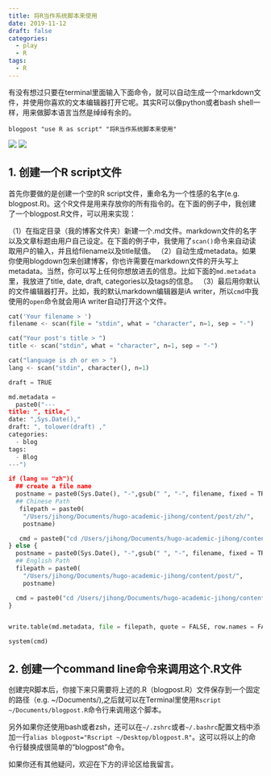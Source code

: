 ```yaml
---
title: 将R当作系统脚本来使用
date: 2019-11-12
draft: false
categories:
  - play
  - R
tags:
  - R
---
```


有没有想过只要在terminal里面输入下面命令，就可以自动生成一个markdown文件，并使用你喜欢的文本编辑器打开它呢。其实R可以像python或者bash shell一样，用来做脚本语言当然是绰绰有余的。
```
blogpost "use R as script" "将R当作系统脚本来使用"
```
![](/img/photos/Rscript-1.png)
![](/img/photos/Rscript-2.png)

## 1. 创建一个R script文件
首先你要做的是创建一个空的R script文件，重命名为一个性感的名字(e.g. blogpost.R)。这个R文件是用来存放你的所有指令的。在下面的例子中，我创建了一个blogpost.R文件，可以用来实现：

（1）在指定目录（我的博客文件夹）新建一个.md文件。markdown文件的名字以及文章标题由用户自己设定。在下面的例子中，我使用了`scan()`命令来自动读取用户的输入，并且给filename以及title赋值。
（2）自动生成metadata。如果你使用blogdown包来创建博客，你也许需要在markdown文件的开头写上metadata。当然，你可以写上任何你想放进去的信息。比如下面的`md.metadata`里，我放进了title, date, draft, categories以及tags的信息。
（3）最后用你默认的文件编辑器打开。比如，我的默认markdown编辑器是iA writer，所以`cmd`中我使用的`open`命令就会用iA writer自动打开这个文件。 

```python
cat('Your filename > ')
filename <- scan(file = "stdin", what = "character", n=1, sep = "-")

cat("Your post's title > ")
title <- scan("stdin", what = "character", n=1, sep = "-")

cat("language is zh or en > ")
lang <- scan("stdin", character(), n=1)

draft = TRUE

md.metadata =
  paste0("---
title: ", title,"
date: ",Sys.Date(),"
draft: ", tolower(draft) ,"
categories:
  - blog
tags:
  - Blog
---")

if (lang == "zh"){
  ## create a file name
  postname = paste0(Sys.Date(), "-",gsub(" ", "-", filename, fixed = TRUE), "." ,lang,".md")
  ## Chinese Path
   filepath = paste0(
    "/Users/jihong/Documents/hugo-academic-jihong/content/post/zh/",
    postname)

   cmd = paste0("cd /Users/jihong/Documents/hugo-academic-jihong/content/post/zh/ && open ", postname)
} else {
  postname = paste0(Sys.Date(), "-",gsub(" ", "-", filename, fixed = TRUE), ".md")
  ## English Path
  filepath = paste0(
    "/Users/jihong/Documents/hugo-academic-jihong/content/post/",
    postname)

  cmd = paste0("cd /Users/jihong/Documents/hugo-academic-jihong/content/post/ && open ", postname)
}


write.table(md.metadata, file = filepath, quote = FALSE, row.names = FALSE,col.names = FALSE)

system(cmd)
```

## 2. 创建一个command line命令来调用这个.R文件

创建完R脚本后，你接下来只需要将上述的.R（blogpost.R）文件保存到一个固定的路径（e.g. ~/Documents/),之后就可以在Terminal里使用`Rscript ~/Documents/blogpost.R`命令行来调用这个脚本。

另外如果你还使用bash或者zsh，还可以在`~/.zshrc`或者`~/.bashrc`配置文档中添加一行`alias blogpost="Rscript ~/Desktop/blogpost.R"`。这可以将以上的命令行替换成很简单的“blogpost”命令。

如果你还有其他疑问，欢迎在下方的评论区给我留言。
